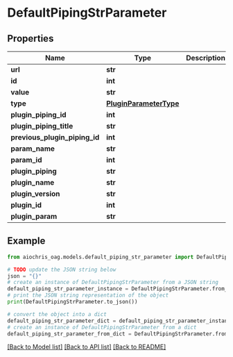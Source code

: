 # DefaultPipingStrParameter


## Properties

Name | Type | Description | Notes
------------ | ------------- | ------------- | -------------
**url** | **str** |  | [readonly] 
**id** | **int** |  | [readonly] 
**value** | **str** |  | [optional] 
**type** | [**PluginParameterType**](PluginParameterType.md) |  | [readonly] 
**plugin_piping_id** | **int** |  | [readonly] 
**plugin_piping_title** | **str** |  | [readonly] 
**previous_plugin_piping_id** | **int** |  | [readonly] 
**param_name** | **str** |  | [readonly] 
**param_id** | **int** |  | [readonly] 
**plugin_piping** | **str** |  | [readonly] 
**plugin_name** | **str** |  | [readonly] 
**plugin_version** | **str** |  | [readonly] 
**plugin_id** | **int** |  | [readonly] 
**plugin_param** | **str** |  | [readonly] 

## Example

```python
from aiochris_oag.models.default_piping_str_parameter import DefaultPipingStrParameter

# TODO update the JSON string below
json = "{}"
# create an instance of DefaultPipingStrParameter from a JSON string
default_piping_str_parameter_instance = DefaultPipingStrParameter.from_json(json)
# print the JSON string representation of the object
print(DefaultPipingStrParameter.to_json())

# convert the object into a dict
default_piping_str_parameter_dict = default_piping_str_parameter_instance.to_dict()
# create an instance of DefaultPipingStrParameter from a dict
default_piping_str_parameter_from_dict = DefaultPipingStrParameter.from_dict(default_piping_str_parameter_dict)
```
[[Back to Model list]](../README.md#documentation-for-models) [[Back to API list]](../README.md#documentation-for-api-endpoints) [[Back to README]](../README.md)


